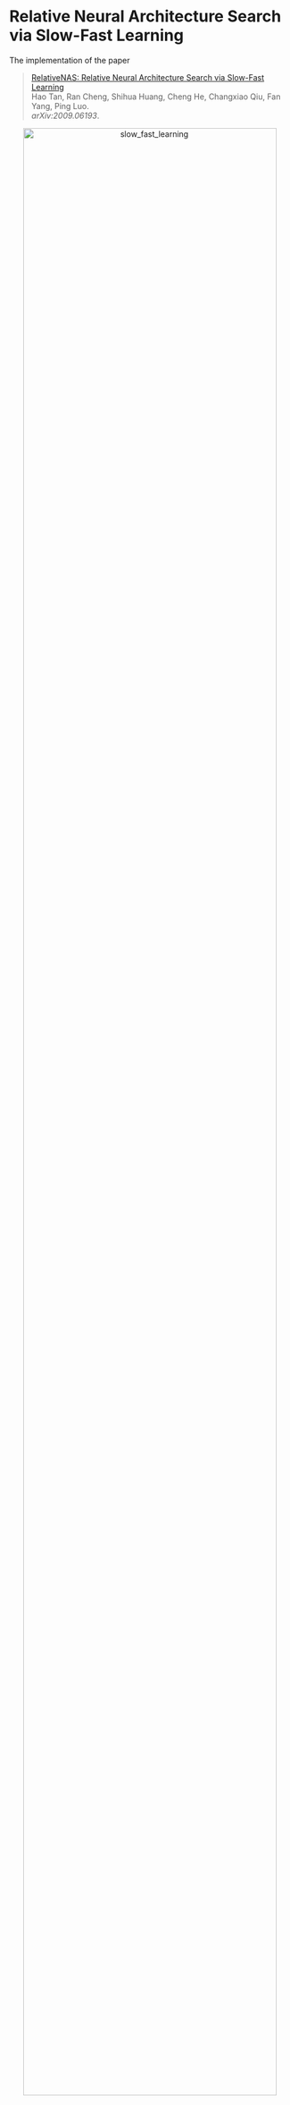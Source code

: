 # Relative Neural Architecture Search via Slow-Fast Learning
The implementation of the paper
> [RelativeNAS: Relative Neural Architecture Search via Slow-Fast Learning](https://arxiv.org/abs/2009.06193) \
> Hao Tan, Ran Cheng, Shihua Huang, Cheng He, Changxiao Qiu, Fan Yang, Ping Luo.\
> _arXiv:2009.06193_.

<p align="center">
  <img src="./img/slow_fast_learning.png" alt="slow_fast_learning" width="95%">
</p>

## Requirements
```
Python >= 3.7, PyTorch == 1.8.2, torchvision >= 0.9
```

**RelativeNAS** is based on continuous encoding in cell-based search space. 
Besides, it uses a slow-fast learning paradigm to iteratively update the architecture vectors in the population.
A weight set is also contained to reduce the cost for performance estimations of candidate architectures.
Therefore, it can efficiently design high-performance convolutional architectures for image classification.
The architecture directly searched on CIFAR-10 can transfer into other intra- and inter-tasks, such as CIFAR-100, ImageNet, and PASCAL VOC 2007 et al.
The search process only requires a single GPU (1080 Ti) for nine hours.

**This code is based on the implementation of  [DARTS](https://github.com/quark0/darts) and [DenseNAS](https://github.com/JaminFong/DenseNAS.git).**


## Pretrained models
Our pretrained models are provided for evaluation.

**CIFAR-10** ([cifar10.pt](./trained_model/cifar10_model.pt))
```
 python test.py --auxiliary --model_path ./trained_model/cifar10_model.pt --set cifar10
```
* Expected result: 2.26% test error rate with 3.93M model params.

**CIFAR-100** ([cifar100_model.pt](./trained_model/cifar100_model.pt))
```
 python test.py --auxiliary --model_path ./trained_model/cifar100_model.pt --set cifar100
```
* Expected result: 15.86% test error rate with 3.98M model params.

**ImageNet** ([imagenet.pt](./trained_model/imagenet_model.pt))
1. We pack the ImageNet data as the lmdb file for faster IO. The lmdb files can be made as follows. 

    1). Generate the list of the image data.<br>
    ```
    python dataset/mk_img_list.py --image_path 'the path of your image data' --output_path 'the path to output the list file'
    ```
    2). Use the image list obtained above to make the lmdb file.<br>
    ```
    python dataset/img2lmdb.py --image_path 'the path of your image data' --list_path 'the path of your image list' --output_path 'the path to output the lmdb file' --split 'split folder (train/val)'
    ```

2. 
```
 python test_imagenet.py --auxiliary --model_path ./trained_model/imagenet_model.pt --arch RelativeNAS --gpus 0,1 --data_path 'the path of your image data (lmdb)'
```
* Expected result: 24.88% top-1 error and 7.7% top-5 with 5.05M model params.

## Architecture search (using small proxy models)
To carry out architecture search on CIFAR-10, run
```
python train_search.py     # for conv cells on CIFAR-10
```

In detail, ```model_search.py``` is used to define the model. 
It uses ```nn.ModuleList()``` to contain all the possible operations and only initial its own operations.
```arch_info``` attribute is used to specify what operations the model has.

```slow_fast_learning.py``` defines all the tools for the slow-fast learning, such as population initialization, architecture decoding, et. al.
The rule to update the weight set is also defined.

## Architecture evaluation (using full-sized models)
To evaluate our architecture by training from scratch, run
```
python train.py --auxiliary --cutout --set cifar10
```
Customized architectures are supported through the `--arch` flag once specified in `genotypes.py`.

**ImageNet**

Training the searched model over ImageNet dataset with the following script.<br>
```
python train_imagenet.py --data_path 'The path of ImageNet lmdb data' --init_channels 46 --layers 14 --arch RelativeNAS --gpus 0,1,2,3
```

**TransferLearning Tasks**

Please refer to the [TrasferLearning-Tasks](https://github.com/EMI-Group/TransferLearning-Tasks) for the trasfer learning tasks in our RelativeNAS.  


## Citation
If you use our code in your research, please cite our [paper](https://arxiv.org/abs/2009.06193):
```
@article{tan2020relative,
  title={RelativeNAS: Relative Neural Architecture Search via Slow-Fast Learning},
  author={Tan, Hao and Cheng, Ran and Huang, Shihua and He, Cheng and Qiu, Changxiao and Yang, Fan and Luo, Ping},
  journal={arXiv preprint arXiv:2009.06193},
  year={2020}
}
```
